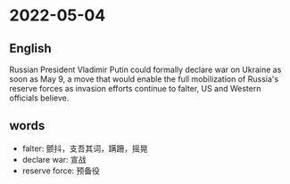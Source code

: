 # 2022-05-04

## English
Russian President Vladimir Putin could 
formally declare war on Ukraine as soon as
May 9, a move that would enable the full
mobilization of Russia's reserve forces as 
invasion efforts continue to falter, US and 
Western officials believe.


## words
* falter: 颤抖，支吾其词，蹒跚，摇晃
* declare war: 宣战
* reserve force: 预备役
